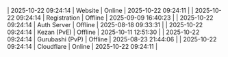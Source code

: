 | 2025-10-22 09:24:14 | Website | Online | 2025-10-22 09:24:11 |
| 2025-10-22 09:24:14 | Registration | Offline | 2025-09-09 16:40:23 |
| 2025-10-22 09:24:14 | Auth Server | Offline | 2025-08-18 09:33:31 |
| 2025-10-22 09:24:14 | Kezan (PvE) | Offline | 2025-10-11 12:51:30 |
| 2025-10-22 09:24:14 | Gurubashi (PvP) | Offline | 2025-08-23 21:44:06 |
| 2025-10-22 09:24:14 | Cloudflare | Online | 2025-10-22 09:24:11 |
